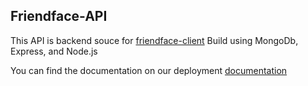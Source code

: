 ## Friendface-API

This API is backend souce for [friendface-client](https://github.com/kurniadikevin/friendface-client)
Build using MongoDb, Express, and Node.js

You can find the documentation on our deployment [documentation](https://friendface-api-production.up.railway.app/v1/api-docs/)
